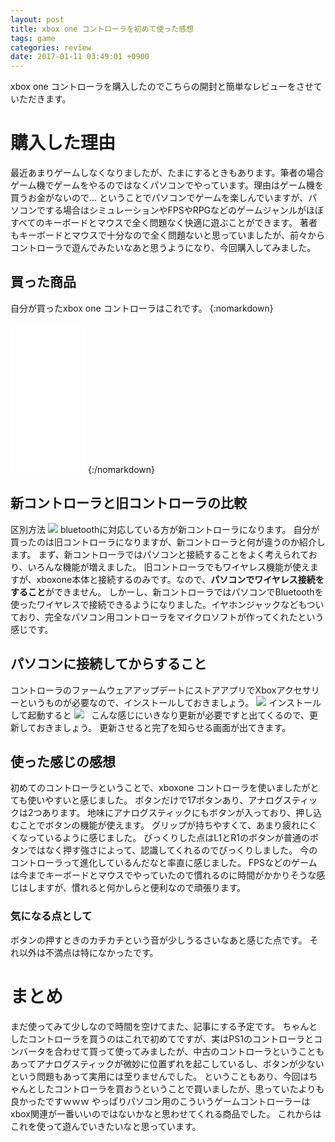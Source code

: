 ```yaml
---
layout: post
title: xbox one コントローラを初めて使った感想
tags: game
categories: review
date: 2017-01-11 03:49:01 +0900
---
```


xbox one コントローラを購入したのでこちらの開封と簡単なレビューをさせていただきます。

購入した理由
======

最近あまりゲームしなくなりましたが、たまにするときもあります。筆者の場合ゲーム機でゲームをやるのではなくパソコンでやっています。理由はゲーム機を買うお金がないので... ということでパソコンでゲームを楽しんでいますが、パソコンでする場合はシミュレーションやFPSやRPGなどのゲームジャンルがほぼすべてのキーボードとマウスで全く問題なく快適に遊ぶことができます。 著者もキーボードとマウスで十分なので全く問題ないと思っていましたが、前々からコントローラで遊んでみたいなあと思うようになり、今回購入してみました。

買った商品
-----

自分が買ったxbox one コントローラはこれです。
{:nomarkdown}
<iframe style="width:120px;height:240px;" marginwidth="0" marginheight="0" scrolling="no" frameborder="0" src="//rcm-fe.amazon-adsystem.com/e/cm?lt1=_blank&bc1=000000&IS2=1&bg1=FFFFFF&fc1=000000&lc1=0000FF&t=yonedayuto-22&language=ja_JP&o=9&p=8&l=as4&m=amazon&f=ifr&ref=as_ss_li_til&asins=B01N9SLIGZ&linkId=879a448187fd73615f66ea07d973e394"></iframe>
{:/nomarkdown}

新コントローラと旧コントローラの比較
------------------

区別方法 ![](../../../../images/review/xbox_controller/bluetooth.png) bluetoothに対応している方が新コントローラになります。 自分が買ったのは旧コントローラになりますが、新コントローラと何が違うのか紹介します。 まず、新コントローラではパソコンと接続することをよく考えられており、いろんな機能が増えました。 旧コントローラでもワイヤレス機能が使えますが、xboxone本体と接続するのみです。なので、**パソコンでワイヤレス接続をすること**ができません。 しかーし、新コントローラではパソコンでBluetoothを使ったワイヤレスで接続できるようになりました。イヤホンジャックなどもついており、完全なパソコン用コントローラをマイクロソフトが作ってくれたという感じです。

パソコンに接続してからすること
---------------

コントローラのファームウェアアップデートにストアアプリでXboxアクセサリーというものが必要なので、インストールしておきましょう。 ![](../../../../images/review/xbox_controller/store.png) インストールして起動すると ![](../../../../images/review/xbox_controller/start.png)   こんな感じにいきなり更新が必要ですと出てくるので、更新しておきましょう。 更新させると完了を知らせる画面が出てきます。

使った感じの感想
--------

初めてのコントローラということで、xboxone コントローラを使いましたがとても使いやすいと感じました。 ボタンだけで17ボタンあり、アナログスティックは2つあります。 地味にアナログスティックにもボタンが入っており、押し込むことでボタンの機能が使えます。 グリップが持ちやすくて、あまり疲れにくくなっているように感じました。 びっくりした点はL1とR1のボタンが普通のボタンではなく押す強さによって、認識してくれるのでびっくりしました。 今のコントローラって進化しているんだなと率直に感じました。 FPSなどのゲームは今までキーボードとマウスでやっていたので慣れるのに時間がかかりそうな感じはしますが、慣れると何かしらと便利なので頑張ります。

### 気になる点として

ボタンの押すときのカチカチという音が少しうるさいなあと感じた点です。 それ以外は不満点は特になかったです。

まとめ
===

まだ使ってみて少しなので時間を空けてまた、記事にする予定です。 ちゃんとしたコントローラを買うのはこれで初めてですが、実はPS1のコントローラとコンバータを合わせて買って使ってみましたが、中古のコントローラということもあってアナログスティックが微妙に位置ずれを起こしているし、ボタンが少ないという問題もあって実用には至りませんでした。 ということもあり、今回はちゃんとしたコントローラを買おうということで買いましたが、思っていたよりも良かったですｗｗｗ やっぱりパソコン用のこういうゲームコントローラーはxbox関連が一番いいのではないかなと思わせてくれる商品でした。 これからはこれを使って遊んでいきたいなと思っています。
